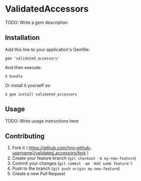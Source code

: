 # ValidatedAccessors

TODO: Write a gem description

## Installation

Add this line to your application's Gemfile:

    gem 'validated_accessors'

And then execute:

    $ bundle

Or install it yourself as:

    $ gem install validated_accessors

## Usage

TODO: Write usage instructions here

## Contributing

1. Fork it ( https://github.com/[my-github-username]/validated_accessors/fork )
2. Create your feature branch (`git checkout -b my-new-feature`)
3. Commit your changes (`git commit -am 'Add some feature'`)
4. Push to the branch (`git push origin my-new-feature`)
5. Create a new Pull Request
